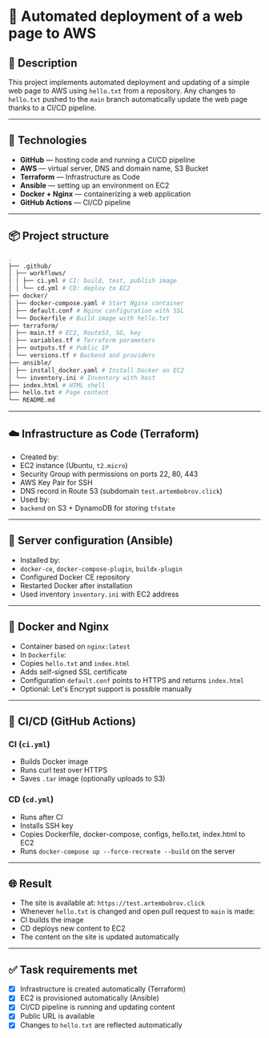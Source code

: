 # 🚀 Automated deployment of a web page to AWS

## 📌 Description

This project implements automated deployment and updating of a simple web page to AWS using `hello.txt` from a repository. Any changes to `hello.txt` pushed to the `main` branch automatically update the web page thanks to a CI/CD pipeline.

---

## 🧰 Technologies

- **GitHub** — hosting code and running a CI/CD pipeline
- **AWS** — virtual server, DNS and domain name, S3 Bucket
- **Terraform** — Infrastructure as Code
- **Ansible** — setting up an environment on EC2
- **Docker + Nginx** — containerizing a web application
- **GitHub Actions** — CI/CD pipeline

---

## 📦 Project structure

```bash
. 
├── .github/
│ ├── workflows/
│ │ ├── ci.yml # CI: build, test, publish image
│ │ └── cd.yml # CD: deploy to EC2
├── docker/
│ ├── docker-compose.yaml # Start Nginx container
│ ├── default.conf # Nginx configuration with SSL
│ └── Dockerfile # Build image with hello.txt
├── terraform/
│ ├── main.tf # EC2, Route53, SG, key
│ ├── variables.tf # Terraform parameters
│ ├── outputs.tf # Public IP
│ └── versions.tf # Backend and providers
├── ansible/
│ ├── install_docker.yaml # Install Docker on EC2
│ └── inventory.ini # Inventory with host
├── index.html # HTML shell
├── hello.txt # Page content
└── README.md
```

---

## ☁️ Infrastructure as Code (Terraform)

- Created by:
- EC2 instance (Ubuntu, `t2.micro`)
- Security Group with permissions on ports 22, 80, 443
- AWS Key Pair for SSH
- DNS record in Route 53 (subdomain `test.artembobrov.click`)
- Used by:
- `backend` on S3 + DynamoDB for storing `tfstate`

---

## 🔧 Server configuration (Ansible)

- Installed by:
- `docker-ce`, `docker-compose-plugin`, `buildx-plugin`
- Configured Docker CE repository
- Restarted Docker after installation
- Used inventory `inventory.ini` with EC2 address

---

## 🐳 Docker and Nginx

- Container based on `nginx:latest`
- In `Dockerfile`:
- Copies `hello.txt` and `index.html`
- Adds self-signed SSL certificate
- Configuration `default.conf` points to HTTPS and returns `index.html`
- Optional: Let's Encrypt support is possible manually

---

## 🔁 CI/CD (GitHub Actions)

### CI (`ci.yml`)

- Builds Docker image
- Runs curl test over HTTPS
- Saves `.tar` image (optionally uploads to S3)

### CD (`cd.yml`)

- Runs after CI
- Installs SSH key
- Copies Dockerfile, docker-compose, configs, hello.txt, index.html to EC2
- Runs `docker-compose up --force-recreate --build` on the server

---

## 🌐 Result

- The site is available at: `https://test.artembobrov.click`
- Whenever `hello.txt` is changed and open pull request to `main` is made:
- CI builds the image
- CD deploys new content to EC2
- The content on the site is updated automatically

---

## ✅ Task requirements met

- [x] Infrastructure is created automatically (Terraform)
- [x] EC2 is provisioned automatically (Ansible)
- [x] CI/CD pipeline is running and updating content
- [x] Public URL is available
- [x] Changes to `hello.txt` are reflected automatically